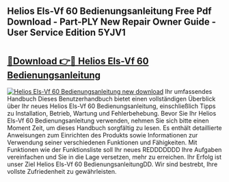 ## Helios Els-Vf 60 Bedienungsanleitung Free Pdf Download - Part-PLY New Repair Owner Guide - User Service Edition 5YJV1

# <h2><a href="http://df1rkgr.blite.top/?on=Helios+Els-Vf+60+Bedienungsanleitung">🔗Download 👉🔴 Helios Els-Vf 60 Bedienungsanleitung</a></h2>

[![Helios Els-Vf 60 Bedienungsanleitung new download](https://i.imgur.com/lujVjoI.png)](http://df1rkgr.blite.top/?on=Helios+Els-Vf+60+Bedienungsanleitung)
Ihr umfassendes Handbuch Dieses Benutzerhandbuch bietet einen vollständigen Überblick über Ihr neues Helios Els-Vf 60 Bedienungsanleitung, einschließlich Tipps zu Installation, Betrieb, Wartung und Fehlerbehebung. Bevor Sie Ihr Helios Els-Vf 60 Bedienungsanleitung verwenden, nehmen Sie sich bitte einen Moment Zeit, um dieses Handbuch sorgfältig zu lesen. Es enthält detaillierte Anweisungen zum Einrichten des Produkts sowie Informationen zur Verwendung seiner verschiedenen Funktionen und Fähigkeiten. Mit Funktionen wie der Funktionsliste soll Ihr neues REDDDDDDD Ihre Aufgaben vereinfachen und Sie in die Lage versetzen, mehr zu erreichen. Ihr Erfolg ist unser Ziel Helios Els-Vf 60 BedienungsanleitungDD. Wir sind bestrebt, Ihre vollste Zufriedenheit zu gewährleisten.
